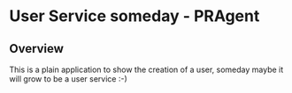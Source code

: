 # User Service someday - PRAgent 

## Overview
This is a plain application to show the creation of a user, someday maybe it will grow to be a user service :-)
